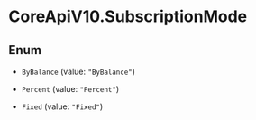 # CoreApiV10.SubscriptionMode

## Enum


* `ByBalance` (value: `"ByBalance"`)

* `Percent` (value: `"Percent"`)

* `Fixed` (value: `"Fixed"`)


